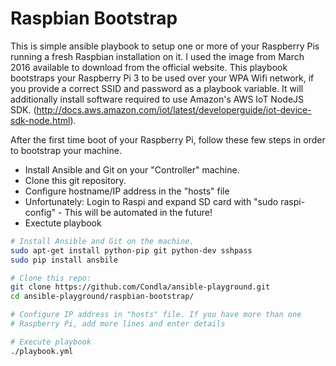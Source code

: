 # Raspbian Bootstrap

This is simple ansible playbook to setup one or more of your Raspberry Pis running a fresh Raspbian installation on it. I used the  image from March 2016 available to download from the official website. This playbook bootstraps your Raspberry Pi 3 to be used over your WPA Wifi network, if you provide a correct SSID and password as a playbook variable. It will additionally install software required to use Amazon's AWS IoT NodeJS SDK. (http://docs.aws.amazon.com/iot/latest/developerguide/iot-device-sdk-node.html).

After the first time boot of your Raspberry Pi, follow these few steps in order to bootstrap your machine.
* Install Ansible and Git on your "Controller" machine.
* Clone this git repository.
* Configure hostname/IP address in the "hosts" file
* Unfortunately: Login to Raspi and expand SD card with "sudo raspi-config" -
  This will be automated in the future!
* Exectute playbook

```bash
# Install Ansible and Git on the machine.
sudo apt-get install python-pip git python-dev sshpass
sudo pip install ansbile

# Clone this repo:
git clone https://github.com/Condla/ansible-playground.git
cd ansible-playground/raspbian-bootstrap/

# Configure IP address in "hosts" file. If you have more than one
# Raspberry Pi, add more lines and enter details

# Execute playbook
./playbook.yml
```

